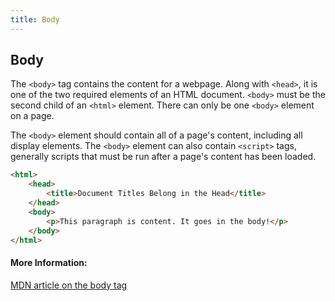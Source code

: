 ```yaml
---
title: Body
---
```


## Body

The `<body>` tag contains the content for a webpage. Along with `<head>`, it is one of the two required elements of an HTML document. `<body>` must be the second child of an `<html>` element. There can only be one `<body>` element on a page.

The `<body>` element should contain all of a page's content, including all display elements. The `<body>` element can also contain `<script>` tags, generally scripts that must be run after a page's content has been loaded.


```html
<html>
    <head>
        <title>Document Titles Belong in the Head</title>
    </head>
    <body>
        <p>This paragraph is content. It goes in the body!</p>
    </body>
</html>
```


#### More Information:
[MDN article on the body tag](https://developer.mozilla.org/en-US/docs/Web/HTML/Element/body)
